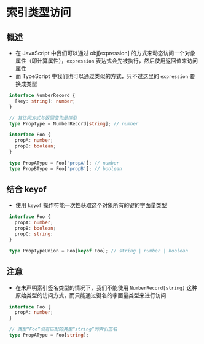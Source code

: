 # 索引类型访问

## 概述

+ 在 JavaScript 中我们可以通过 obj[expression] 的方式来动态访问一个对象属性（即计算属性），`expression` 表达式会先被执行，然后使用返回值来访问属性
+ 而 TypeScript 中我们也可以通过类似的方式，只不过这里的 `expression` 要换成类型

 ```ts
  interface NumberRecord {
    [key: string]: number;
  }

  // 其访问方式与返回值均是类型
  type PropType = NumberRecord[string]; // number
  ```

 ```ts
  interface Foo {
    propA: number;
    propB: boolean;
  }

  type PropAType = Foo['propA']; // number
  type PropBType = Foo['propB']; // boolean
  ```

## 结合 keyof

+  使用 `keyof` 操作符能一次性获取这个对象所有的键的字面量类型

 ```ts
  interface Foo {
    propA: number;
    propB: boolean;
    propC: string;
  }

  type PropTypeUnion = Foo[keyof Foo]; // string | number | boolean
  ```

## 注意

+ 在未声明索引签名类型的情况下，我们不能使用 `NumberRecord[string]` 这种原始类型的访问方式，而只能通过键名的字面量类型来进行访问

 ```ts
  interface Foo {
    propA: number;
  }

  // 类型“Foo”没有匹配的类型“string”的索引签名
  type PropAType = Foo[string];
  ```
